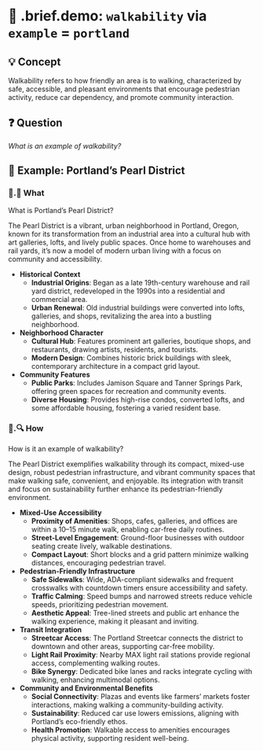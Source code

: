 # 🧩 .brief.demo: `walkability` via `example` = `portland`

## 💡 Concept

Walkability refers to how friendly an area is to walking, characterized by safe, accessible, and pleasant environments that encourage pedestrian activity, reduce car dependency, and promote community interaction.

## ❓ Question
*What is an example of walkability?*

## 📌 Example: Portland’s Pearl District

### 📌.📖 What

What is Portland’s Pearl District?

The Pearl District is a vibrant, urban neighborhood in Portland, Oregon, known for its transformation from an industrial area into a cultural hub with art galleries, lofts, and lively public spaces. Once home to warehouses and rail yards, it’s now a model of modern urban living with a focus on community and accessibility.

- **Historical Context**
  - **Industrial Origins**: Began as a late 19th-century warehouse and rail yard district, redeveloped in the 1990s into a residential and commercial area.
  - **Urban Renewal**: Old industrial buildings were converted into lofts, galleries, and shops, revitalizing the area into a bustling neighborhood.
- **Neighborhood Character**
  - **Cultural Hub**: Features prominent art galleries, boutique shops, and restaurants, drawing artists, residents, and tourists.
  - **Modern Design**: Combines historic brick buildings with sleek, contemporary architecture in a compact grid layout.
- **Community Features**
  - **Public Parks**: Includes Jamison Square and Tanner Springs Park, offering green spaces for recreation and community events.
  - **Diverse Housing**: Provides high-rise condos, converted lofts, and some affordable housing, fostering a varied resident base.

### 📌.🔍 How

How is it an example of walkability?

The Pearl District exemplifies walkability through its compact, mixed-use design, robust pedestrian infrastructure, and vibrant community spaces that make walking safe, convenient, and enjoyable. Its integration with transit and focus on sustainability further enhance its pedestrian-friendly environment.

- **Mixed-Use Accessibility**
  - **Proximity of Amenities**: Shops, cafes, galleries, and offices are within a 10–15 minute walk, enabling car-free daily routines.
  - **Street-Level Engagement**: Ground-floor businesses with outdoor seating create lively, walkable destinations.
  - **Compact Layout**: Short blocks and a grid pattern minimize walking distances, encouraging pedestrian travel.
- **Pedestrian-Friendly Infrastructure**
  - **Safe Sidewalks**: Wide, ADA-compliant sidewalks and frequent crosswalks with countdown timers ensure accessibility and safety.
  - **Traffic Calming**: Speed bumps and narrowed streets reduce vehicle speeds, prioritizing pedestrian movement.
  - **Aesthetic Appeal**: Tree-lined streets and public art enhance the walking experience, making it pleasant and inviting.
- **Transit Integration**
  - **Streetcar Access**: The Portland Streetcar connects the district to downtown and other areas, supporting car-free mobility.
  - **Light Rail Proximity**: Nearby MAX light rail stations provide regional access, complementing walking routes.
  - **Bike Synergy**: Dedicated bike lanes and racks integrate cycling with walking, enhancing multimodal options.
- **Community and Environmental Benefits**
  - **Social Connectivity**: Plazas and events like farmers’ markets foster interactions, making walking a community-building activity.
  - **Sustainability**: Reduced car use lowers emissions, aligning with Portland’s eco-friendly ethos.
  - **Health Promotion**: Walkable access to amenities encourages physical activity, supporting resident well-being.
